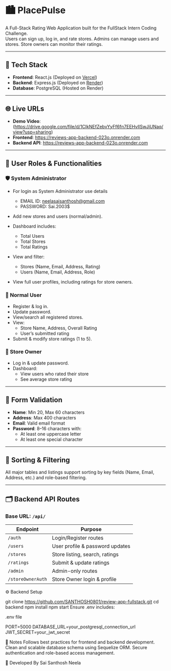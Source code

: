 # 🏙️ PlacePulse

A Full-Stack Rating Web Application built for the FullStack Intern Coding Challenge.  
Users can sign up, log in, and rate stores. Admins can manage users and stores. Store owners can monitor their ratings.  

---

## 🚀 Tech Stack

- **Frontend**: React.js (Deployed on [Vercel](https://vercel.com))
- **Backend**: Express.js (Deployed on [Render](https://render.com))
- **Database**: PostgreSQL (Hosted on Render)

---

## 🌐 Live URLs
- **Demo Video**:   (https://drive.google.com/file/d/1CIkNEfZebvYyFf6fn7EEHvllSwJiUNaq/view?usp=sharing)
- **Frontend**: [  https://reviews-app-backend-023o.onrender.com ](https://reviews-app-project-git-main-santhoshs-projects-e9e8991d.vercel.app)  
- **Backend API**: [ https://reviews-app-backend-023o.onrender.com ](https://reviews-app-backend-023o.onrender.com)  

---

## 👥 User Roles & Functionalities

### 🛡️ System Administrator
- For login as System Administrator use details
   - EMAIL ID: neelasaisanthosh@gmail.com
   - PASSWORD: Sai.2003$
     
- Add new stores and users (normal/admin).
- Dashboard includes:
  - Total Users
  - Total Stores
  - Total Ratings
- View and filter:
  - Stores (Name, Email, Address, Rating)
  - Users (Name, Email, Address, Role)
- View full user profiles, including ratings for store owners.

### 🙋 Normal User
- Register & log in.
- Update password.
- View/search all registered stores.
- View:
  - Store Name, Address, Overall Rating
  - User’s submitted rating
- Submit & modify store ratings (1 to 5).

### 🏪 Store Owner
- Log in & update password.
- Dashboard:
  - View users who rated their store
  - See average store rating

---

## 🧾 Form Validation

- **Name**: Min 20, Max 60 characters  
- **Address**: Max 400 characters  
- **Email**: Valid email format  
- **Password**: 8–16 characters with:
  - At least one uppercase letter  
  - At least one special character  

---

## 🔁 Sorting & Filtering

All major tables and listings support sorting by key fields (Name, Email, Address, etc.) and role-based filtering.

---

## 🗂️ Backend API Routes

### Base URL: `/api/`

| Endpoint             | Purpose                          |
|----------------------|----------------------------------|
| `/auth`              | Login/Register routes            |
| `/users`             | User profile & password updates  |
| `/stores`            | Store listing, search, ratings   |
| `/ratings`           | Submit & update ratings          |
| `/admin`             | Admin-only routes                |
| `/storeOwnerAuth`    | Store Owner login & profile      |

⚙️ Backend Setup

git clone https://github.com/SANTHOSH0801/review-app-fullstack.git
cd backend
npm install
npm start
Ensure .env includes:

.env file

PORT=5000
DATABASE_URL=your_postgresql_connection_url
JWT_SECRET=your_jwt_secret


📌 Notes
Follows best practices for frontend and backend development.
Clean and scalable database schema using Sequelize ORM.
Secure authentication and role-based access management.

🏁 Developed By
Sai Santhosh Neela


